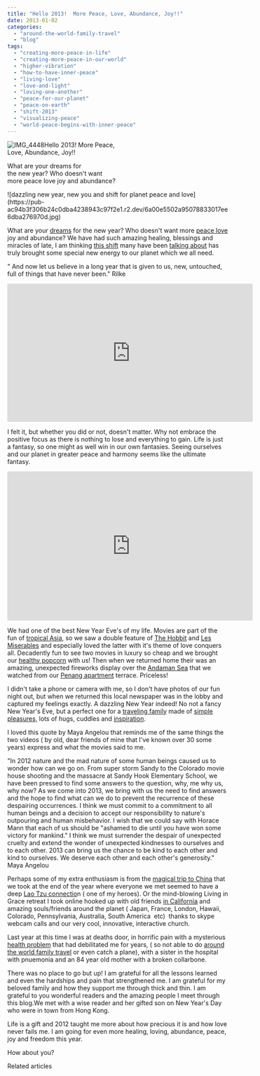 ```yaml
---
title: "Hello 2013!  More Peace, Love, Abundance, Joy!!"
date: 2013-01-02
categories: 
  - "around-the-world-family-travel"
  - "blog"
tags: 
  - "creating-more-peace-in-life"
  - "creating-more-peace-in-our-world"
  - "higher-vibration"
  - "how-to-have-inner-peace"
  - "living-love"
  - "love-and-light"
  - "loving-one-another"
  - "peace-for-our-planet"
  - "peace-on-earth"
  - "shift-2013"
  - "visualizing-peace"
  - "world-peace-begins-with-inner-peace"
---
```


![IMG_4448](https://pub-ac94b3f306b24c0dba4238943c97f2e1.r2.dev/6a00e5502a95078833017c35384d25970b.jpg)Hello 2013! More Peace,  
Love, Abundance, Joy!!  
  
What are your dreams for  
the new year? Who doesn't want  
more peace love joy and abundance?

<!--more--> ![dazzling new year, new you and shift for planet peace and love](https://pub-ac94b3f306b24c0dba4238943c97f2e1.r2.dev/6a00e5502a95078833017ee6dba276970d.jpg)  
  
What are your [dreams](https://pub-ac94b3f306b24c0dba4238943c97f2e1.r2.dev/2008/12/sahara-dream.html "Sahara Dreams") for the new year? Who doesn't want more [peace love](https://pub-ac94b3f306b24c0dba4238943c97f2e1.r2.dev/2012/10/world-peace-love-and-happiness.html "world peace, love and happiness") joy and abundance? We have had such amazing healing, blessings and miracles of late, I am thinking [this shift](http://theshiftnetwork.com/main "love shift for planet earth") many have been [talking about](http://www.sfgate.com/business/prweb/article/Three-Days-of-Love-A-Global-Celebration-of-Love-4128776.php "global love celebration") has truly brought some special new energy to our planet which we all need.  
  
" And now let us believe in a long year that is given to us, new, untouched, full of things that have never been." Rilke  
  

<iframe src="http://www.youtube.com/embed/J0mjK2RjvFA" width="560" frameborder="0" height="315"></iframe>

  
  
I felt it, but whether you did or not, doesn't matter. Why not embrace the positive focus as there is nothing to lose and everything to gain. Life is just a fantasy, so one might as well win in our own fantasies. Seeing ourselves and our planet in greater peace and harmony seems like the ultimate fantasy.  
  

<iframe src="http://cdn.livestream.com/embed/msia?layout=4&clip=flv_77d95cb9-6aa9-47bf-8755-7adbeeffccc5&height=340&width=560&autoplay=false" style="border: 0; outline: 0;" scrolling="no" width="560" frameborder="0" height="340"></iframe>

  
  
We had one of the best New Year Eve's of my life. Movies are part of the fun of [tropical Asia](https://pub-ac94b3f306b24c0dba4238943c97f2e1.r2.dev/2011/01/tropical-winter-home-in-penang-malaysia-location-indenpendent-digital-nomad-long-term-travel-tips-.html "south east Asia tropical winter rental"), so we saw a double feature of [The Hobbit](http://movies.nytimes.com/2012/12/14/movies/the-hobbit-an-unexpected-journey-by-peter-jackson.html?pagewanted=all&_r=0 "THe Hobbit") and [Les Miserables](http://www.nytimes.com/2012/12/23/movies/les-miserables-on-film-cameron-mackintoshs-dream.html?pagewanted=all "Les Mis") and especially loved the latter with it's theme of love conquers all. Decadently fun to see two movies in luxury so cheap and we brought our [healthy popcorn](https://pub-ac94b3f306b24c0dba4238943c97f2e1.r2.dev/2012/07/how-to-make-healthy-popcorn.html "how to make healthy popcorn") with us! Then when we returned home their was an amazing, unexpected fireworks display over the [Andaman Sea](https://pub-ac94b3f306b24c0dba4238943c97f2e1.r2.dev/2012/06/serene-azure-andaman-sea-1.html "Andaman sea") that we watched from our [Penang apartment](https://pub-ac94b3f306b24c0dba4238943c97f2e1.r2.dev/2012/03/finding-a-vacation-rental-apartment-in-penang-2.html "Penang rental apartment cheap") terrace. Priceless!  
  
I didn't take a phone or camera with me, so I don't have photos of our fun night out, but when we returned this local newspaper was in the lobby and captured my feelings exactly. A dazzling New Year indeed! No not a fancy New Year's Eve, but a perfect one for a [traveling family](https://pub-ac94b3f306b24c0dba4238943c97f2e1.r2.dev/2009/04/how-to-travel-the-world-as-a-digital-nomad-family.html "traveling family") made of [simple pleasures,](https://pub-ac94b3f306b24c0dba4238943c97f2e1.r2.dev/2012/05/lifes-simple-pleasures.html "simple treasures") lots of hugs, cuddles and [inspiration](https://pub-ac94b3f306b24c0dba4238943c97f2e1.r2.dev/2012/10/morning-inspirational-quotes-and-sunrise-photo.html "inspirational quotes").  
  
I loved this quote by Maya Angelou that reminds me of the same things the two videos ( by old, dear friends of mine that I've known over 30 some years) express and what the movies said to me.  
  
"In 2012 nature and the mad nature of some human beings caused us to wonder how can we go on. From super storm Sandy to the Colorado movie house shooting and the massacre at Sandy Hook Elementary School, we have been pressed to find some answers to the question, why, me why us, why now? As we come into 2013, we bring with us the need to find answers and the hope to find what can we do to prevent the recurrence of these despairing occurrences. I think we must commit to a commitment to all human beings and a decision to accept our responsibility to nature's outpouring and human misbehavior. I wish that we could say with Horace Mann that each of us should be "ashamed to die until you have won some victory for mankind." I think we must surrender the despair of unexpected cruelty and extend the wonder of unexpected kindnesses to ourselves and to each other. 2013 can bring us the chance to be kind to each other and kind to ourselves. We deserve each other and each other's generosity." Maya Angelou  
  
Perhaps some of my extra enthusiasm is from the [magical trip to China](https://pub-ac94b3f306b24c0dba4238943c97f2e1.r2.dev/2012/12/china-family-vacation-beauty-love-joy-.html "family vacation china - magical trip") that we took at the end of the year where everyone we met seemed to have a deep [Lao Tzu connectio](https://pub-ac94b3f306b24c0dba4238943c97f2e1.r2.dev/2012/12/confusius-temple-in-beijing-and-tcm-tourism.html#more "Lao Tzu")n ( one of my heroes). Or the mind-blowing Living in Grace retreat I took online hooked up with old friends [in California](https://pub-ac94b3f306b24c0dba4238943c97f2e1.r2.dev/2012/08/top-10-california-destinations.html "top destinations in California") and amazing souls/friends around the planet ( Japan, France, London, Hawaii, Colorado, Pennsylvania, Australia, South America  etc)  thanks to skype webcam calls and our very cool, innovative, interactive church.  
  
Last year at this time I was at deaths door, in horrific pain with a mysterious [health problem](https://pub-ac94b3f306b24c0dba4238943c97f2e1.r2.dev/2012/10/traveling-while-sick-or-with-health-medical-challenges.html "traveling when sick") that had debilitated me for years, ( so not able to do [around the world family travel](https://pub-ac94b3f306b24c0dba4238943c97f2e1.r2.dev/2012/12/around-the-world-family-travel.html "around the world family travel") or even catch a plane), with a sister in the hospital with pnuemonia and an 84 year old mother with a broken collarbone.  
  
There was no place to go but up! I am grateful for all the lessons learned and even the hardships and pain that strengthened me. I am grateful for my beloved family and how they support me through thick and thin. I am grateful to you wonderful readers and the amazing people I meet through this blog.We met with a wise reader and her gifted son on New Year's Day who were in town from Hong Kong.  
  
Life is a gift and 2012 taught me more about how precious it is and how love never fails me. I am going for even more healing, loving, abundance, peace, joy and freedom this year.  
  
How about you?  
  
  
  
  

Related articles

